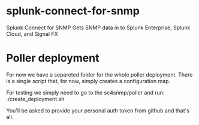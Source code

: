 # splunk-connect-for-snmp
Splunk Connect for SNMP Gets SNMP data in to Splunk Enterprise, Splunk Cloud, and Signal FX

# Poller deployment
For now we have a separeted folder for the whole poller deployment. 
There is a single script that, for now, simply creates a configuration map.

For testing we simply need to go to the sc4snmp/poller and run:
./create_deployment.sh

You'll be asked to provide your personal auth token from github and that's all. 


